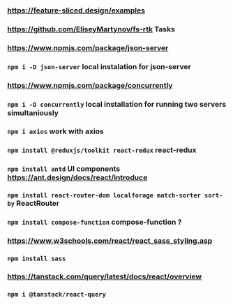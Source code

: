 ### https://feature-sliced.design/examples

### https://github.com/EliseyMartynov/fs-rtk Tasks

### https://www.npmjs.com/package/json-server

### `npm i -D json-server` local instalation for json-server

### https://www.npmjs.com/package/concurrently

### `npm i -D concurrently` local installation for running two servers simultaniously

### `npm i axios` work with axios

### `npm install @reduxjs/toolkit react-redux` react-redux

### `npm install antd` UI components https://ant.design/docs/react/introduce

### `npm install react-router-dom localforage match-sorter sort-by` ReactRouter

### `npm install compose-function` compose-function ?

### https://www.w3schools.com/react/react_sass_styling.asp

### `npm install sass`

### https://tanstack.com/query/latest/docs/react/overview

### `npm i @tanstack/react-query`
